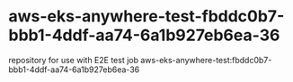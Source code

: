 # aws-eks-anywhere-test-fbddc0b7-bbb1-4ddf-aa74-6a1b927eb6ea-36
repository for use with E2E test job aws-eks-anywhere-test:fbddc0b7-bbb1-4ddf-aa74-6a1b927eb6ea-36
